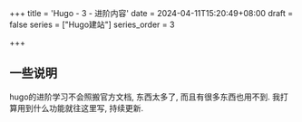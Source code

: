 +++
title = 'Hugo - 3 - 进阶内容'
date = 2024-04-11T15:20:49+08:00
draft = false
series = ["Hugo建站"]
series_order = 3

+++





## 一些说明

hugo的进阶学习不会照搬官方文档, 东西太多了, 而且有很多东西也用不到. 我打算用到什么功能就往这里写, 持续更新.



